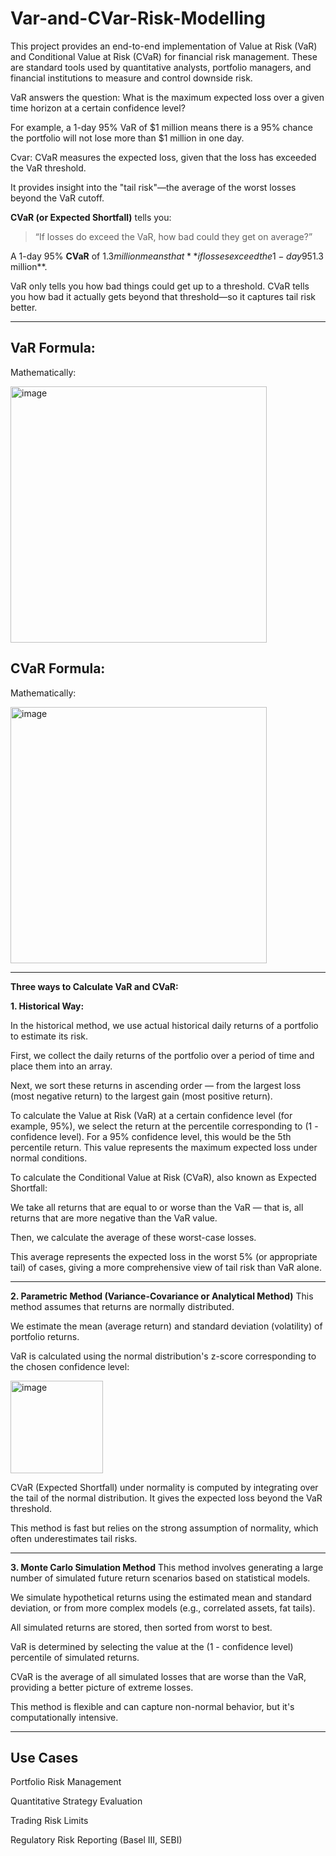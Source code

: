 #  Var-and-CVar-Risk-Modelling

This project provides an end-to-end implementation of Value at Risk (VaR) and Conditional Value at Risk (CVaR) for financial risk management. These are standard tools used by quantitative analysts, portfolio managers, and financial institutions to measure and control downside risk.

VaR answers the question: What is the maximum expected loss over a given time horizon at a certain confidence level?

For example, a 1-day 95% VaR of $1 million means there is a 95% chance the portfolio will not lose more than $1 million in one day.

Cvar: CVaR measures the expected loss, given that the loss has exceeded the VaR threshold. 

It provides insight into the "tail risk"—the average of the worst losses beyond the VaR cutoff.

**CVaR (or Expected Shortfall)** tells you:

> “If losses do exceed the VaR, how bad could they get on average?”


A 1-day 95% **CVaR** of $1.3 million means that **if losses exceed the 1-day 95% VaR**, the **average loss** would be **$1.3 million**.


VaR only tells you how bad things could get up to a threshold. CVaR tells you how bad it actually gets beyond that threshold—so it captures tail risk better.

--------


VaR Formula:
----
Mathematically:

<img width="410" alt="image" src="https://github.com/user-attachments/assets/d179613b-066b-4475-810c-cff2864fb8e6" />



CVaR Formula:
------
Mathematically:

<img width="410" alt="image" src="https://github.com/user-attachments/assets/2227b44c-9f56-4061-9dea-b3751f904b6a" />




-------
**Three ways to Calculate VaR and CVaR:**

**1. Historical Way:**

In the historical method, we use actual historical daily returns of a portfolio to estimate its risk.

First, we collect the daily returns of the portfolio over a period of time and place them into an array.

Next, we sort these returns in ascending order — from the largest loss (most negative return) to the largest gain (most positive return).

To calculate the Value at Risk (VaR) at a certain confidence level (for example, 95%), we select the return at the percentile corresponding to (1 - confidence level).
For a 95% confidence level, this would be the 5th percentile return. This value represents the maximum expected loss under normal conditions.

To calculate the Conditional Value at Risk (CVaR), also known as Expected Shortfall:

We take all returns that are equal to or worse than the VaR — that is, all returns that are more negative than the VaR value.

Then, we calculate the average of these worst-case losses.

This average represents the expected loss in the worst 5% (or appropriate tail) of cases, giving a more comprehensive view of tail risk than VaR alone.

--------

**2. Parametric Method (Variance-Covariance or Analytical Method)**
This method assumes that returns are normally distributed.

We estimate the mean (average return) and standard deviation (volatility) of portfolio returns.

VaR is calculated using the normal distribution's z-score corresponding to the chosen confidence level:

<img width="148" alt="image" src="https://github.com/user-attachments/assets/229575ae-6700-4cf0-80b2-ab16574f8254" />

CVaR (Expected Shortfall) under normality is computed by integrating over the tail of the normal distribution. It gives the expected loss beyond the VaR threshold.

This method is fast but relies on the strong assumption of normality, which often underestimates tail risks.

-------

**3. Monte Carlo Simulation Method**
This method involves generating a large number of simulated future return scenarios based on statistical models.

We simulate hypothetical returns using the estimated mean and standard deviation, or from more complex models (e.g., correlated assets, fat tails).

All simulated returns are stored, then sorted from worst to best.

VaR is determined by selecting the value at the (1 - confidence level) percentile of simulated returns.

CVaR is the average of all simulated losses that are worse than the VaR, providing a better picture of extreme losses.

This method is flexible and can capture non-normal behavior, but it's computationally intensive.




---------
Use Cases
-------
  Portfolio Risk Management
  
  Quantitative Strategy Evaluation
  
  Trading Risk Limits
  
  Regulatory Risk Reporting (Basel III, SEBI)
  
